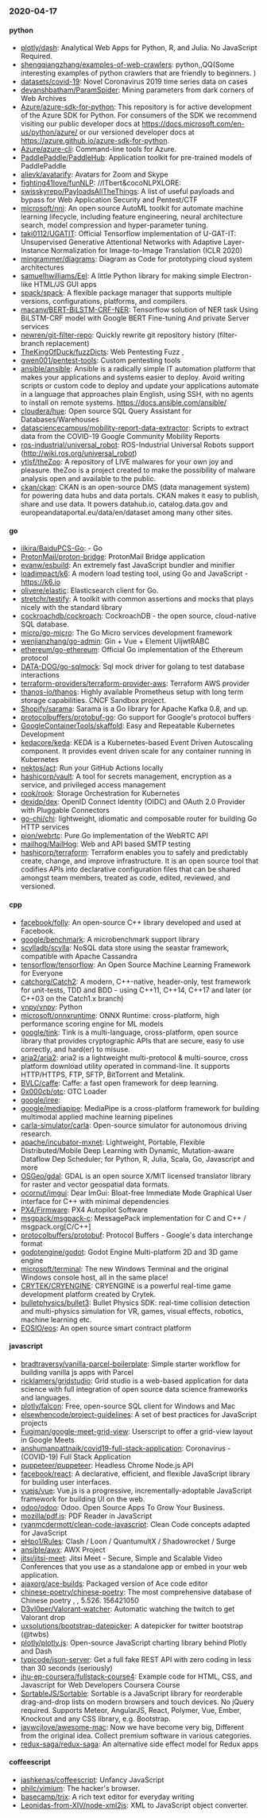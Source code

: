### 2020-04-17

#### python
* [plotly/dash](https://github.com/plotly/dash): Analytical Web Apps for Python, R, and Julia. No JavaScript Required.
* [shengqiangzhang/examples-of-web-crawlers](https://github.com/shengqiangzhang/examples-of-web-crawlers): python,,QQ(Some interesting examples of python crawlers that are friendly to beginners. )
* [datasets/covid-19](https://github.com/datasets/covid-19): Novel Coronavirus 2019 time series data on cases
* [devanshbatham/ParamSpider](https://github.com/devanshbatham/ParamSpider): Mining parameters from dark corners of Web Archives
* [Azure/azure-sdk-for-python](https://github.com/Azure/azure-sdk-for-python): This repository is for active development of the Azure SDK for Python. For consumers of the SDK we recommend visiting our public developer docs at https://docs.microsoft.com/en-us/python/azure/ or our versioned developer docs at https://azure.github.io/azure-sdk-for-python.
* [Azure/azure-cli](https://github.com/Azure/azure-cli): Command-line tools for Azure.
* [PaddlePaddle/PaddleHub](https://github.com/PaddlePaddle/PaddleHub): Application toolkit for pre-trained models of PaddlePaddle 
* [alievk/avatarify](https://github.com/alievk/avatarify): Avatars for Zoom and Skype
* [fighting41love/funNLP](https://github.com/fighting41love/funNLP): //ITbert&cocoNLPXLORE:
* [swisskyrepo/PayloadsAllTheThings](https://github.com/swisskyrepo/PayloadsAllTheThings): A list of useful payloads and bypass for Web Application Security and Pentest/CTF
* [microsoft/nni](https://github.com/microsoft/nni): An open source AutoML toolkit for automate machine learning lifecycle, including feature engineering, neural architecture search, model compression and hyper-parameter tuning.
* [taki0112/UGATIT](https://github.com/taki0112/UGATIT): Official Tensorflow implementation of U-GAT-IT: Unsupervised Generative Attentional Networks with Adaptive Layer-Instance Normalization for Image-to-Image Translation (ICLR 2020)
* [mingrammer/diagrams](https://github.com/mingrammer/diagrams):  Diagram as Code for prototyping cloud system architectures
* [samuelhwilliams/Eel](https://github.com/samuelhwilliams/Eel): A little Python library for making simple Electron-like HTML/JS GUI apps
* [spack/spack](https://github.com/spack/spack): A flexible package manager that supports multiple versions, configurations, platforms, and compilers.
* [macanv/BERT-BiLSTM-CRF-NER](https://github.com/macanv/BERT-BiLSTM-CRF-NER): Tensorflow solution of NER task Using BiLSTM-CRF model with Google BERT Fine-tuning And private Server services
* [newren/git-filter-repo](https://github.com/newren/git-filter-repo): Quickly rewrite git repository history (filter-branch replacement)
* [TheKingOfDuck/fuzzDicts](https://github.com/TheKingOfDuck/fuzzDicts): Web Pentesting Fuzz ,
* [gwen001/pentest-tools](https://github.com/gwen001/pentest-tools): Custom pentesting tools
* [ansible/ansible](https://github.com/ansible/ansible): Ansible is a radically simple IT automation platform that makes your applications and systems easier to deploy. Avoid writing scripts or custom code to deploy and update your applications  automate in a language that approaches plain English, using SSH, with no agents to install on remote systems. https://docs.ansible.com/ansible/
* [cloudera/hue](https://github.com/cloudera/hue): Open source SQL Query Assistant for Databases/Warehouses
* [datasciencecampus/mobility-report-data-extractor](https://github.com/datasciencecampus/mobility-report-data-extractor): Scripts to extract data from the COVID-19 Google Community Mobility Reports
* [ros-industrial/universal_robot](https://github.com/ros-industrial/universal_robot): ROS-Industrial Universal Robots support (http://wiki.ros.org/universal_robot)
* [ytisf/theZoo](https://github.com/ytisf/theZoo): A repository of LIVE malwares for your own joy and pleasure. theZoo is a project created to make the possibility of malware analysis open and available to the public.
* [ckan/ckan](https://github.com/ckan/ckan): CKAN is an open-source DMS (data management system) for powering data hubs and data portals. CKAN makes it easy to publish, share and use data. It powers datahub.io, catalog.data.gov and europeandataportal.eu/data/en/dataset among many other sites.

#### go
* [iikira/BaiduPCS-Go](https://github.com/iikira/BaiduPCS-Go):  - Go
* [ProtonMail/proton-bridge](https://github.com/ProtonMail/proton-bridge): ProtonMail Bridge application
* [evanw/esbuild](https://github.com/evanw/esbuild): An extremely fast JavaScript bundler and minifier
* [loadimpact/k6](https://github.com/loadimpact/k6): A modern load testing tool, using Go and JavaScript - https://k6.io
* [olivere/elastic](https://github.com/olivere/elastic): Elasticsearch client for Go.
* [stretchr/testify](https://github.com/stretchr/testify): A toolkit with common assertions and mocks that plays nicely with the standard library
* [cockroachdb/cockroach](https://github.com/cockroachdb/cockroach): CockroachDB - the open source, cloud-native SQL database.
* [micro/go-micro](https://github.com/micro/go-micro): The Go Micro services development framework
* [wenjianzhang/go-admin](https://github.com/wenjianzhang/go-admin): Gin + Vue + Element UIjwtRABC
* [ethereum/go-ethereum](https://github.com/ethereum/go-ethereum): Official Go implementation of the Ethereum protocol
* [DATA-DOG/go-sqlmock](https://github.com/DATA-DOG/go-sqlmock): Sql mock driver for golang to test database interactions
* [terraform-providers/terraform-provider-aws](https://github.com/terraform-providers/terraform-provider-aws): Terraform AWS provider
* [thanos-io/thanos](https://github.com/thanos-io/thanos): Highly available Prometheus setup with long term storage capabilities. CNCF Sandbox project.
* [Shopify/sarama](https://github.com/Shopify/sarama): Sarama is a Go library for Apache Kafka 0.8, and up.
* [protocolbuffers/protobuf-go](https://github.com/protocolbuffers/protobuf-go): Go support for Google's protocol buffers
* [GoogleContainerTools/skaffold](https://github.com/GoogleContainerTools/skaffold): Easy and Repeatable Kubernetes Development
* [kedacore/keda](https://github.com/kedacore/keda): KEDA is a Kubernetes-based Event Driven Autoscaling component. It provides event driven scale for any container running in Kubernetes
* [nektos/act](https://github.com/nektos/act): Run your GitHub Actions locally 
* [hashicorp/vault](https://github.com/hashicorp/vault): A tool for secrets management, encryption as a service, and privileged access management
* [rook/rook](https://github.com/rook/rook): Storage Orchestration for Kubernetes
* [dexidp/dex](https://github.com/dexidp/dex): OpenID Connect Identity (OIDC) and OAuth 2.0 Provider with Pluggable Connectors
* [go-chi/chi](https://github.com/go-chi/chi): lightweight, idiomatic and composable router for building Go HTTP services
* [pion/webrtc](https://github.com/pion/webrtc): Pure Go implementation of the WebRTC API
* [mailhog/MailHog](https://github.com/mailhog/MailHog): Web and API based SMTP testing
* [hashicorp/terraform](https://github.com/hashicorp/terraform): Terraform enables you to safely and predictably create, change, and improve infrastructure. It is an open source tool that codifies APIs into declarative configuration files that can be shared amongst team members, treated as code, edited, reviewed, and versioned.

#### cpp
* [facebook/folly](https://github.com/facebook/folly): An open-source C++ library developed and used at Facebook.
* [google/benchmark](https://github.com/google/benchmark): A microbenchmark support library
* [scylladb/scylla](https://github.com/scylladb/scylla): NoSQL data store using the seastar framework, compatible with Apache Cassandra
* [tensorflow/tensorflow](https://github.com/tensorflow/tensorflow): An Open Source Machine Learning Framework for Everyone
* [catchorg/Catch2](https://github.com/catchorg/Catch2): A modern, C++-native, header-only, test framework for unit-tests, TDD and BDD - using C++11, C++14, C++17 and later (or C++03 on the Catch1.x branch)
* [vnpy/vnpy](https://github.com/vnpy/vnpy): Python
* [microsoft/onnxruntime](https://github.com/microsoft/onnxruntime): ONNX Runtime: cross-platform, high performance scoring engine for ML models
* [google/tink](https://github.com/google/tink): Tink is a multi-language, cross-platform, open source library that provides cryptographic APIs that are secure, easy to use correctly, and hard(er) to misuse.
* [aria2/aria2](https://github.com/aria2/aria2): aria2 is a lightweight multi-protocol & multi-source, cross platform download utility operated in command-line. It supports HTTP/HTTPS, FTP, SFTP, BitTorrent and Metalink.
* [BVLC/caffe](https://github.com/BVLC/caffe): Caffe: a fast open framework for deep learning.
* [0x000cb/otc](https://github.com/0x000cb/otc):  OTC Loader
* [google/iree](https://github.com/google/iree): 
* [google/mediapipe](https://github.com/google/mediapipe): MediaPipe is a cross-platform framework for building multimodal applied machine learning pipelines
* [carla-simulator/carla](https://github.com/carla-simulator/carla): Open-source simulator for autonomous driving research.
* [apache/incubator-mxnet](https://github.com/apache/incubator-mxnet): Lightweight, Portable, Flexible Distributed/Mobile Deep Learning with Dynamic, Mutation-aware Dataflow Dep Scheduler; for Python, R, Julia, Scala, Go, Javascript and more
* [OSGeo/gdal](https://github.com/OSGeo/gdal): GDAL is an open source X/MIT licensed translator library for raster and vector geospatial data formats.
* [ocornut/imgui](https://github.com/ocornut/imgui): Dear ImGui: Bloat-free Immediate Mode Graphical User interface for C++ with minimal dependencies
* [PX4/Firmware](https://github.com/PX4/Firmware): PX4 Autopilot Software
* [msgpack/msgpack-c](https://github.com/msgpack/msgpack-c): MessagePack implementation for C and C++ / msgpack.org[C/C++]
* [protocolbuffers/protobuf](https://github.com/protocolbuffers/protobuf): Protocol Buffers - Google's data interchange format
* [godotengine/godot](https://github.com/godotengine/godot): Godot Engine  Multi-platform 2D and 3D game engine
* [microsoft/terminal](https://github.com/microsoft/terminal): The new Windows Terminal and the original Windows console host, all in the same place!
* [CRYTEK/CRYENGINE](https://github.com/CRYTEK/CRYENGINE): CRYENGINE is a powerful real-time game development platform created by Crytek.
* [bulletphysics/bullet3](https://github.com/bulletphysics/bullet3): Bullet Physics SDK: real-time collision detection and multi-physics simulation for VR, games, visual effects, robotics, machine learning etc.
* [EOSIO/eos](https://github.com/EOSIO/eos): An open source smart contract platform

#### javascript
* [bradtraversy/vanilla-parcel-boilerplate](https://github.com/bradtraversy/vanilla-parcel-boilerplate): Simple starter workflow for building vanilla js apps with Parcel
* [ricklamers/gridstudio](https://github.com/ricklamers/gridstudio): Grid studio is a web-based application for data science with full integration of open source data science frameworks and languages.
* [plotly/falcon](https://github.com/plotly/falcon): Free, open-source SQL client for Windows and Mac 
* [elsewhencode/project-guidelines](https://github.com/elsewhencode/project-guidelines): A set of best practices for JavaScript projects
* [Fugiman/google-meet-grid-view](https://github.com/Fugiman/google-meet-grid-view): Userscript to offer a grid-view layout in Google Meets
* [anshumanpattnaik/covid19-full-stack-application](https://github.com/anshumanpattnaik/covid19-full-stack-application): Coronavirus - (COVID-19) Full Stack Application
* [puppeteer/puppeteer](https://github.com/puppeteer/puppeteer): Headless Chrome Node.js API
* [facebook/react](https://github.com/facebook/react): A declarative, efficient, and flexible JavaScript library for building user interfaces.
* [vuejs/vue](https://github.com/vuejs/vue):  Vue.js is a progressive, incrementally-adoptable JavaScript framework for building UI on the web.
* [odoo/odoo](https://github.com/odoo/odoo): Odoo. Open Source Apps To Grow Your Business.
* [mozilla/pdf.js](https://github.com/mozilla/pdf.js): PDF Reader in JavaScript
* [ryanmcdermott/clean-code-javascript](https://github.com/ryanmcdermott/clean-code-javascript):  Clean Code concepts adapted for JavaScript
* [eHpo1/Rules](https://github.com/eHpo1/Rules): Clash / Loon / QuantumultX / Shadowrocket / Surge
* [ansible/awx](https://github.com/ansible/awx): AWX Project
* [jitsi/jitsi-meet](https://github.com/jitsi/jitsi-meet): Jitsi Meet - Secure, Simple and Scalable Video Conferences that you use as a standalone app or embed in your web application.
* [ajaxorg/ace-builds](https://github.com/ajaxorg/ace-builds): Packaged version of Ace code editor
* [chinese-poetry/chinese-poetry](https://github.com/chinese-poetry/chinese-poetry): The most comprehensive database of Chinese poetry , , 5.526. 156421050
* [D3vl0per/Valorant-watcher](https://github.com/D3vl0per/Valorant-watcher): Automatic watching the twitch to get Valorant drop
* [uxsolutions/bootstrap-datepicker](https://github.com/uxsolutions/bootstrap-datepicker): A datepicker for twitter bootstrap (@twbs)
* [plotly/plotly.js](https://github.com/plotly/plotly.js): Open-source JavaScript charting library behind Plotly and Dash
* [typicode/json-server](https://github.com/typicode/json-server): Get a full fake REST API with zero coding in less than 30 seconds (seriously)
* [jhu-ep-coursera/fullstack-course4](https://github.com/jhu-ep-coursera/fullstack-course4): Example code for HTML, CSS, and Javascript for Web Developers Coursera Course
* [SortableJS/Sortable](https://github.com/SortableJS/Sortable): Sortable  is a JavaScript library for reorderable drag-and-drop lists on modern browsers and touch devices. No jQuery required. Supports Meteor, AngularJS, React, Polymer, Vue, Ember, Knockout and any CSS library, e.g. Bootstrap.
* [jaywcjlove/awesome-mac](https://github.com/jaywcjlove/awesome-mac):  Now we have become very big, Different from the original idea. Collect premium software in various categories.
* [redux-saga/redux-saga](https://github.com/redux-saga/redux-saga): An alternative side effect model for Redux apps

#### coffeescript
* [jashkenas/coffeescript](https://github.com/jashkenas/coffeescript): Unfancy JavaScript
* [philc/vimium](https://github.com/philc/vimium): The hacker's browser.
* [basecamp/trix](https://github.com/basecamp/trix): A rich text editor for everyday writing
* [Leonidas-from-XIV/node-xml2js](https://github.com/Leonidas-from-XIV/node-xml2js): XML to JavaScript object converter.
